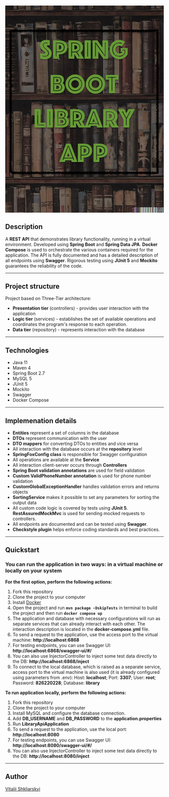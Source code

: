 ![Header](src/main/resources/pictures/Library.jpeg)

##  Description
A **REST API** that demonstrates library functionality, running in a virtual environment. Developed using **Spring Boot** and **Spring Data JPA**. 
**Docker Compose** is used to orchestrate the various containers required for the application. The API is fully documented and has a detailed description of all endpoints using **Swagger**.
Rigorous testing using **JUnit 5** and **Mockito** guarantees the reliability of the code.

---

##  Project structure
Project based on Three-Tier architecture:
- **Presentation tier** (controllers) - provides user interaction with the application
- **Logic tier** (services) - establishes the set of available operations and coordinates the program's response to each operation.
- **Data tier** (repository) - represents interaction with the database

---

## Technologies
- Java 11
- Maven 4
- Spring Boot 2.7
- MySQL 5
- JUnit 5
- Mockito
- Swagger 
- Docker Compose

---
## Implemenation details
- **Entities** represent a set of columns in the database
- **DTOs** represent communication with the user
- **DTO mappers** for converting DTOs to entities and vice versa
- All interaction with the database occurs at the **repository** level
- **SpringFoxConfig class** is responsible for Swagger configuration
- All operations are available at the **Service**
- All interaction client-server occurs through **Controllers**
- **Spring Boot validation annotations** are used for field validation
- **Custom ValidPhoneNumber annotation** is used for phone number validation
- **CustomGlobalExceptionHandler** handles validation errors and returns objects
- **SortingService** makes it possible to set any parameters for sorting the output data
- All custom code logic is covered by tests using **JUnit 5**. **RestAssuredMockMvc** is used for sending mocked requests to controllers.
- All endpoints are documented and can be tested using **Swagger**.
- **Checkstyle plugin** helps enforce coding standards and best practices.

---

## Quickstart
### You can run the application in two ways: in a virtual machine or locally on your system
**For the first option, perform the following actions:**
1. Fork this repository
2. Clone the project to your computer
3. Install [Docker](https://www.docker.com/products/docker-desktop/)
4. Open the project and run **`mvn package -DskipTests`** in terminal to build the project and then run **`docker compose up`**
5. The application and database with necessary configurations will run as separate services that can already interact with each other. The interaction description is located in the **docker-compose.yml** file.
6. To send a request to the application, use the access port to the virtual machine: **http://localhost:6868**
7. For testing endpoints, you can use Swagger UI: **http://localhost:6868/swagger-ui/#/**
8. You can also use InjectorController to inject some test data directly to the DB: **http://localhost:6868/inject**
9. To connect to the local database, which is raised as a separate service, access port to the virtual machine is also used (it is already configured using parameters from .env):
Host: **localhost**; Port: **3307**; User: **root**; Password: **826220228**; Database: **library**

**To run application locally, perform the following actions:**
1. Fork this repository
2. Clone the project to your computer
3. Install MySQL and configure the database connection.
4. Add **DB_USERNAME** and **DB_PASSWORD** to the **application.properties**
5. Run **LibraryApiApplication**
6. To send a request to the application, use the local port: **http://localhost:8080**
7. For testing endpoints, you can use Swagger UI: **http://localhost:8080/swagger-ui/#/**
8. You can also use InjectorController to inject some test data directly to the DB: **http://localhost:8080/inject**

---

## Author

[Vitalii Shkliarskyi](https://github.com/VitaliiShkliarskyi)
